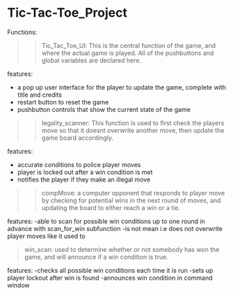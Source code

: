 # Tic-Tac-Toe_Project
Functions:

>>Tic_Tac_Toe_UI:   This is the central function of the game, and where the actual game is played. All of the pushbuttons and global variables are declared here. 

features:  
  - a pop up user interface for the player to update the game, complete with title and credits
  - restart button to reset the game
  - pushbutton controls that show the current state of the game

>>legality_scanner:  This function is used to first check the players move so that it doesnt overwrite another move, then update the game board accordingly.

features:
   - accurate conditions to police player moves
   - player is locked out after a win condition is met
   - notifies the player if they make an illegal move

>>compMove: a computer opponent that responds to player move by checking for potential wins in the next round of moves, and updating the board to either reach a win or a tie.

features:
-able to scan for possible win conditions up to one round in advance with scan_for_win subfunction
-is not mean i.e does not overwrite player moves like it used to

>win_scan: used to determine whether or not somebody has won the game, and will announce if a win condition is true.

features:
-checks all possible win conditions each time it is run
-sets up player lockout after win is found
-announces win condition in command window


